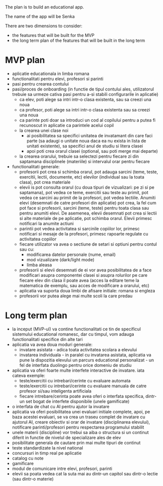 The plan is to build an educational app.

The name of the app will be Senka

There are two dimensions to consider:

- the features that will be built for the MVP
- the long term plan of the features that will be built in the long term

# MVP plan

- aplicatie educationala in limba romana
- functionalitati pentru elevi, profesori si parinti
- pasi pentru crearea contului
- pasi/proces de onboarding (in functie de tipul contului ales, utilizatorul trebuie sa urmeze cativa pasi pentru a-si stabili configurarile in aplicatie)
  - ca elev, poti alege sa intri intr-o clasa existenta, sau sa creezi una noua
  - ca profesor, poti alege sa intri intr-o clasa existenta sau sa creezi una noua
  - ca parinte poti doar sa introduci un cod al copilului pentru a putea fi recunoscut in aplicatie ca parintele acelui copil
  - la crearea unei clase noi
    - ai posibilitatea sa specifici unitatea de invatamant din care faci parte (sa adaugi o unitate noua daca ea nu exista in lista de unitati existente), sa specifici anul de studiu si litera clasei
    - apoi poti crea orarul clasei (optional, sau poti merge mai departe)
  - la crearea orarului, trebuie sa selectezi pentru fiecare zi din saptamana disciplinele (materiile) si intervalul orar pentru fiecare
- functionalitati generale:
  - profesorii pot crea si schimba orarul, pot adauga sarcini (teme, teste, exercitii, lectii, documente, etc) elevilor (individual sau la toata clasa), pot crea materiale
  - elevii is pot consulta orarul (cu doua tipuri de vizualizari: pe zi si pe saptamana), pot vedea ce teme, exercitii sau teste au primit, pot vedea ce sarcini au primit de la profesori, pot vedea lectiile. Anumiti elevi (desemnati de catre profesori din aplicatie) pot crea, la fel cum pot face si profesorii, sarcini (teme, teste) pentru toata clasa sau pentru anumiti elevi. De asemenea, elevii desemnati pot crea si lectii si alte materiale de pe aplicatie, pot schimba orarul. Elevii primesc notificari la anumite actiuni
  - parintii pot vedea activitatea si sarcinile copiilor lor, primesc notificari si mesaje de la profesori, primesc rapoarte regulate cu activitatea copiilor
  - fiecare utilizator va avea o sectiune de setari si optiuni pentru contul sau cu:
    - modificarea datelor personale (nume, email)
    - mod vizualizare (dark/light mode)
    - limba aleasa
  - profesorii si elevii desemnati de ei vor avea posibilitatea de a face modificari asupra componentei clasei si asupra rolurilor pe care fiecare elev din clasa il poate avea (acces la editare teme la matematica de exemplu, sau acces de modificare a orarului, etc)
  - aplicatia va suporta doua limbi de afisare initiale: romana si engleza
  - profesorii vor putea alege mai multe scoli la care predau

# Long term plan

- la inceput (MVP-ul) va contine functionalitati ce tin de specificul sistemului educational romanesc, dar cu timpul, vom adauga functionalitati specifice din alte tari
- aplicatia va avea doua moduri generale:
  - invatare asistata - adica toata activitatea scolara a elevului
  - invatarea individuala - in paralel cu invatarea asistata, aplicatia va pune la dispozitia elevului un parcurs educational personalizat - un fel de interfata duolingo pentru orice domeniu de studiu
- aplicatia va oferi foarte multe interfete interactive de invatare. iata cateva exemple:
  - teste/exercitii cu intrebari/cerinte cu evaluare automata
  - teste/exercitii cu intrebari/cerinte cu evaluare manuala de catre profesor si/sau inteligenta artificiala
  - fiecare intrebare/cerinta poate avea oferi o interfata specifica, dintr-un set bogat de interfete disponibile (unele gamificate)
- o interfata de chat cu AI pentru ajutor la invatare
- aplicatia va oferi posibilitatea unei evaluari initiale complete, apoi, pe baza acestei evaluari, se va crea un traseu complet de invatare cu ajutorul AI, creare obiectiv si orar de invatare (disciplinarea elevului), notificare parinti/profesori pentru respectarea programului stabilit
- unele materii (discipline) vor trebui sa aiba o structura si un continut diferit in functie de nivelul de specializare ales de elev
- posibilitate generala de cautare prin mai multe tipuri de continut
- teste standardizate la nivel national
- concursuri in timp real pe aplicatie
- catalog cu note
- gamificare
- modul de comunicare intre elevi, profesori, parinti
- elevii sa poata vedea cat la suta mai au dintr-un capitol sau dintr-o lectie (sau dintr-o materie)

